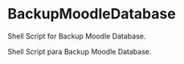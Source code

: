 # BackupMoodleDatabase
Shell Script for Backup Moodle Database.

Shell Script para Backup Moodle Database.
